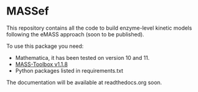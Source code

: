 # MASSef

This repository contains all the code to build enzyme-level kinetic models following the eMASS approach (soon to be published).

To use this package you need:
- Mathematica, it has been tested on version 10 and 11.
- [MASS-Toolbox v1.1.8](https://github.com/opencobra/MASS-Toolbox)
- Python packages listed in requirements.txt

The documentation will be available at readthedocs.org soon.
